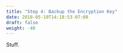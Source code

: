 ```yaml
---
title: "Step 4: Backup the Encryption Key"
date: 2018-05-10T14:18:53-07:00
draft: false
weight: -40
---
```


Stuff.
